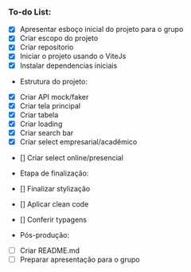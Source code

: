 ### To-do List:

- [x]  Apresentar esboço inicial do projeto para o grupo
- [x]  Criar escopo do projeto
- [x]  Criar repositorio
- [x]  Iniciar o projeto usando o ViteJs
- [x]  Instalar dependencias iniciais

- Estrutura do projeto:
- [x]  Criar API mock/faker
- [x]  Criar tela principal
- [x]  Criar tabela
- [x]  Criar loading
- [x]  Criar search bar
- [x]  Criar select empresarial/acadêmico
- []  Criar select online/presencial

- Etapa de finalização:
- []  Finalizar stylização
- []  Aplicar clean code
- []  Conferir typagens

- Pós-produção:
- [ ]  Criar README.md
- [ ]  Preparar apresentação para o grupo